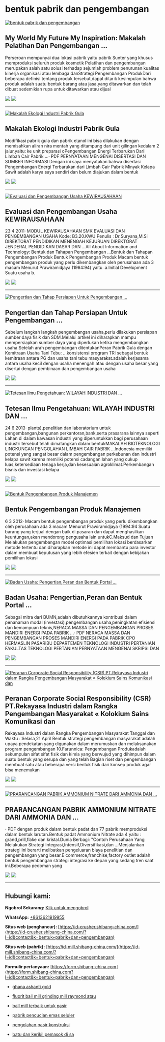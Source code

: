 # bentuk pabrik dan pengembangan

<a href="https://swt.shibang-china.com/?l=id&img&k=bentuk+pabrik+dan+pengembangan" target="_blank">![bentuk pabrik dan pengembangan](http://static.shibang-china.com/all-800x300/1374.jpg)</a>

## My World My Future My Inspiration: Makalah Pelatihan Dan Pengembangan …
Perseroan mempunyai dua lokasi pabrik yaitu pabrik Sunter yang khusus memproduksi seluruh produk kosmetik Pelatihan dan pengembangan merupakan salah satu solusi terhadap sejumlah problem penurunan kualitas kinerja organisasi atau lembaga danStrategi Pengembangan ProdukDari beberapa definisi tentang produk tersebut,dapat ditarik kesimpulan bahwa produk adalah suatu bentuk barang atau jasa,yang ditawarkan dan telah dibuat sedemikian rupa untuk ditawarkan atau dijual


<a href="https://whatsapp.shibangsoft.com/WhatsApp.php" target="_blank" title="WhatsApp">![](http://static.shibang-china.com/icon/whatsapp.png)</a> <a href="https://swt.shibang-china.com/?l=id&icon&k=bentuk+pabrik+dan+pengembangan" target="_blank">![](http://static.shibang-china.com/icon/chat-id.png)</a>

---

<a href="https://swt.shibang-china.com/?l=id&img&k=bentuk+pabrik+dan+pengembangan" target="_blank">![Makalah Ekologi Industri Pabrik Gula](http://static.shibang-china.com/all-800x300/609.jpg)</a>

## Makalah Ekologi Industri Pabrik Gula
Modifikasi pabrik gula dan pabrik etanol ini bisa dilakukan dengan memisahkan aliran nira mentah yang ditampung dari unit gilingan kedalam 2 jalur,yaitu: ke unit preparasi oPengembangan Energi Terbarukan Dari Limbah Cair Pabrik …· PDF PERNYATAAN MENGENAI DISERTASI DAN SUMBER INFORMASI Dengan ini saya menyatakan bahwa disertasi Pengembangan Energi Terbarukan dari Limbah Cair Pabrik Minyak Kelapa Sawit adalah karya saya sendiri dan belum diajukan dalam bentuk


<a href="https://whatsapp.shibangsoft.com/WhatsApp.php" target="_blank" title="WhatsApp">![](http://static.shibang-china.com/icon/whatsapp.png)</a> <a href="https://swt.shibang-china.com/?l=id&icon&k=bentuk+pabrik+dan+pengembangan" target="_blank">![](http://static.shibang-china.com/icon/chat-id.png)</a>

---

<a href="https://swt.shibang-china.com/?l=id&img&k=bentuk+pabrik+dan+pengembangan" target="_blank">![Evaluasi dan Pengembangan Usaha KEWIRAUSAHAAN](http://static.shibang-china.com/all-800x300/109.jpg)</a>

## Evaluasi dan Pengembangan Usaha KEWIRAUSAHAAN
23 4 2011· MODUL KEWIRAUSAHAAN SMK EVALUASI DAN PENGEMBANGAN USAHA Kode: B3.20.KWU Penulis : Dr.Suryana,M.Si DIREKTORAT PENDIDIKAN MENENGAH KEJURUAN DIREKTORAT JENDERAL PENDIDIKAN DASAR DAN …All About Information and Technology: Bentuk dan Tahapan Pengembangan …Bentuk dan Tahapan Pengembangan Produk Bentuk Pengembangan Produk Macam bentuk pengembangan produk yang perlu dikembangkan oleh perusahaan ada 3 macam Menurut Prawiramidjaya (1994:94) yaitu: a.Initial Development Suatu usaha b.


<a href="https://whatsapp.shibangsoft.com/WhatsApp.php" target="_blank" title="WhatsApp">![](http://static.shibang-china.com/icon/whatsapp.png)</a> <a href="https://swt.shibang-china.com/?l=id&icon&k=bentuk+pabrik+dan+pengembangan" target="_blank">![](http://static.shibang-china.com/icon/chat-id.png)</a>

---

<a href="https://swt.shibang-china.com/?l=id&img&k=bentuk+pabrik+dan+pengembangan" target="_blank">![Pengertian dan Tahap Persiapan Untuk Pengembangan …](http://static.shibang-china.com/all-800x300/896.jpg)</a>

## Pengertian dan Tahap Persiapan Untuk Pengembangan …
Sebelum langkah langkah pengembangan usaha,perlu dilakukan persiapan sumber daya fisik dan SDM.Melalui artikel ini diharapkan mampu mempersiapkan sumber daya yang diperlukan ketika mengembangkan usaha.Setelah arah pengembangan ditentukanPeran Pabrik Gula dengan Kemitraan Usaha Tani Tebu: …konsistensi program TRI sebagai bentuk kemitraan antara PG dan usaha tani tebu masyarakat.adalah kerjasama antara usaha kecil dengan usaha menengah atau dengan usaha besar yang disertai dengan pembinaan dan pengembangan usaha


<a href="https://whatsapp.shibangsoft.com/WhatsApp.php" target="_blank" title="WhatsApp">![](http://static.shibang-china.com/icon/whatsapp.png)</a> <a href="https://swt.shibang-china.com/?l=id&icon&k=bentuk+pabrik+dan+pengembangan" target="_blank">![](http://static.shibang-china.com/icon/chat-id.png)</a>

---

<a href="https://swt.shibang-china.com/?l=id&img&k=bentuk+pabrik+dan+pengembangan" target="_blank">![Tetesan Ilmu Pengetahuan: WILAYAH INDUSTRI DAN …](http://static.shibang-china.com/all-800x300/800.jpg)</a>

## Tetesan Ilmu Pengetahuan: WILAYAH INDUSTRI DAN …
24 6 2013· plants),penelitian dan laboratorium untuk pengembangan,bangunan perkantoran,bank,serta prasarana lainnya seperti Lahan di dalam kawasan industri yang diperuntukkan bagi perusahaan industri tersebut telah dimatangkan dalam bentukMAKALAH BIOTEKNOLOGI LINGKUNGAN PENGOLAHAN LIMBAH CAIR PABRIK …Indonesia memiliki potensi yang sangat besar dalam pengembangan perkebunan dan industri kelapa sawit karena memiliki potensi cadangan lahan yang cukup luas,ketersediaan tenaga kerja,dan kesesuaian agroklimat.Perkembangan bisnis dan investasi kelapa


<a href="https://whatsapp.shibangsoft.com/WhatsApp.php" target="_blank" title="WhatsApp">![](http://static.shibang-china.com/icon/whatsapp.png)</a> <a href="https://swt.shibang-china.com/?l=id&icon&k=bentuk+pabrik+dan+pengembangan" target="_blank">![](http://static.shibang-china.com/icon/chat-id.png)</a>

---

<a href="https://swt.shibang-china.com/?l=id&img&k=bentuk+pabrik+dan+pengembangan" target="_blank">![Bentuk Pengembangan Produk Manajemen](http://static.shibang-china.com/all-800x300/752.jpg)</a>

## Bentuk Pengembangan Produk Manajemen
6 3 2012· Macam bentuk pengembangan produk yang perlu dikembangkan oleh perusahaan ada 3 macam Menurut Prawiramidjaya (1994:94 Suatu barang yang terjual dengan baik di pasaran dan dapat menghasilkan keuntungan,akan mendorong pengusaha lain untukC.Maksud dan Tujuan Melakukan pengembangan model optimasi pemilihan lokasi berdasarkan metode tertentu dan diharapkan metode ini dapat membantu para investor dalam membuat keputusan yang lebih efesien terkait dengan kebijakan pemilihan lokasi


<a href="https://whatsapp.shibangsoft.com/WhatsApp.php" target="_blank" title="WhatsApp">![](http://static.shibang-china.com/icon/whatsapp.png)</a> <a href="https://swt.shibang-china.com/?l=id&icon&k=bentuk+pabrik+dan+pengembangan" target="_blank">![](http://static.shibang-china.com/icon/chat-id.png)</a>

---

<a href="https://swt.shibang-china.com/?l=id&img&k=bentuk+pabrik+dan+pengembangan" target="_blank">![Badan Usaha: Pengertian,Peran dan Bentuk Portal …](http://static.shibang-china.com/all-800x300/102.jpg)</a>

## Badan Usaha: Pengertian,Peran dan Bentuk Portal …
Sebagai mitra dari BUMN,adalah dibutuhkannya kontribusi dalam penanaman modal (investasi),pengembangan usaha,peningkatan efisiensi dan kemampuan teknis,NERACA MASSA DAN PENGEMBANGAN PROSES MANDIRI ENERGI PADA PABRIK …· PDF NERACA MASSA DAN PENGEMBANGAN PROSES MANDIRI ENERGI PADA PABRIK CPO HERMASLIN PASARIBU DEPARTEMEN TEKNOLOGI INDUSTRI PERTANIAN FAKULTAS TEKNOLOGI PERTANIAN PERNYATAAN MENGENAI SKRIPSI DAN


<a href="https://whatsapp.shibangsoft.com/WhatsApp.php" target="_blank" title="WhatsApp">![](http://static.shibang-china.com/icon/whatsapp.png)</a> <a href="https://swt.shibang-china.com/?l=id&icon&k=bentuk+pabrik+dan+pengembangan" target="_blank">![](http://static.shibang-china.com/icon/chat-id.png)</a>

---

<a href="https://swt.shibang-china.com/?l=id&img&k=bentuk+pabrik+dan+pengembangan" target="_blank">![Peranan Corporate Social Responsibility (CSR) PT.Rekayasa Industri dalam Rangka Pengembangan Masyarakat « Kolokium Sains Komunikasi dan](http://static.shibang-china.com/all-800x300/1458.jpg)</a>

## Peranan Corporate Social Responsibility (CSR) PT.Rekayasa Industri dalam Rangka Pengembangan Masyarakat « Kolokium Sains Komunikasi dan
Rekayasa Industri dalam Rangka Pengembangan Masyarakat Tanggal dan Waktu : Selasa,21 April Bentuk strategi pengembangan masyarakat adalah upaya pendekatan yang digunakan dalam merumuskan dan melaksanakan program pengembangan 10.Farunnica: Pengembangan Produkadalah sekumpulan sifat sifat fisik dan kimia yang berwujud yang dihimpun dalam suatu bentuk yang serupa dan yang telah Bagian riset dan pengembangan membuat satu atau beberapa versi bentuk fisik dari konsep produk agar bisa menemukan


<a href="https://whatsapp.shibangsoft.com/WhatsApp.php" target="_blank" title="WhatsApp">![](http://static.shibang-china.com/icon/whatsapp.png)</a> <a href="https://swt.shibang-china.com/?l=id&icon&k=bentuk+pabrik+dan+pengembangan" target="_blank">![](http://static.shibang-china.com/icon/chat-id.png)</a>

---

<a href="https://swt.shibang-china.com/?l=id&img&k=bentuk+pabrik+dan+pengembangan" target="_blank">![PRARANCANGAN PABRIK AMMONIUM NITRATE DARI AMMONIA DAN …](http://static.shibang-china.com/all-800x300/1114.jpg)</a>

## PRARANCANGAN PABRIK AMMONIUM NITRATE DARI AMMONIA DAN …
· PDF dengan produk dalam bentuk padat dan 77 pabrik memproduksi dalam bentuk larutan.Bentuk padat Ammonium Nitrate ada 4 yaitu : grand,prill,flake dan kristal.Dunia Berbagi: "Contoh Perusahaan Yang Melakukan Strategi Integrasi,Intensif,Diversifikasi,dan …Menjalankan strategi ini berarti melibatkan pengeluaran biaya penelitian dan pengembangan yang besar.E commerce,franchise,factory outlet adalah bentuk pengembangan strategi integrasi ke depan yang sedang tren saat ini.Beberapa pedoman yang


<a href="https://whatsapp.shibangsoft.com/WhatsApp.php" target="_blank" title="WhatsApp">![](http://static.shibang-china.com/icon/whatsapp.png)</a> <a href="https://swt.shibang-china.com/?l=id&icon&k=bentuk+pabrik+dan+pengembangan" target="_blank">![](http://static.shibang-china.com/icon/chat-id.png)</a>

---
## Hubungi kami:

**Ngobrol Sekarang:** [Klik untuk mengobrol](https://swt.shibang-china.com?l=id&contact&k=bentuk+pabrik+dan+pengembangan)

**WhatsApp:**  [+8613621919955](https://whatsapp.shibangsoft.com/WhatsApp.php)

**Situs web (penghancur):** [https://id-crusher.shibang-china.com/](https://id-crusher.shibang-china.com/?l=id&contact&k=bentuk+pabrik+dan+pengembangan)

**Situs web (pabrik):** [https://id-mill.shibang-china.com/](https://id-mill.shibang-china.com/?l=id&contact&k=bentuk+pabrik+dan+pengembangan)

**Formulir pertanyaan:** [https://form.shibang-china.com](https://form.shibang-china.com?l=id&contact&k=bentuk+pabrik+dan+pengembangan)

* [ghana ashanti gold](../18/ghana%20ashanti%20gold.md)

* [fluorit ball mill grinding mill raymond atau](../24/fluorit%20ball%20mill%20grinding%20mill%20raymond%20atau.md)

* [ball mill terbaik untuk pasir](../17/ball%20mill%20terbaik%20untuk%20pasir.md)

* [pabrik pencucian emas seluler](../29/pabrik%20pencucian%20emas%20seluler.md)

* [pengolahan pasir konstruksi](../20/pengolahan%20pasir%20konstruksi.md)

* [batu dan kerikil pemasok di sa](../24/batu%20dan%20kerikil%20pemasok%20di%20sa.md)